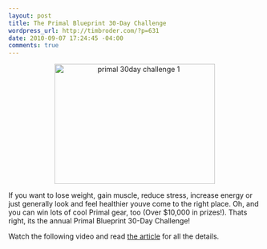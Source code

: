 ```yaml
--- 
layout: post
title: The Primal Blueprint 30-Day Challenge
wordpress_url: http://timbroder.com/?p=631
date: 2010-09-07 17:24:45 -04:00
comments: true
---
```

<p style="text-align: center;"><img class="aligncenter" title="The Primal Blueprint 30-Day Challenge" src="http://i247.photobucket.com/albums/gg158/MDA2008/MDA2009/primal_30day_challenge-1.gif" alt="primal 30day challenge 1" width="320" height="240" /></p>
If you want to lose weight, gain muscle, reduce stress, increase energy or just generally look and feel healthier youve come to the right place. Oh, and you can win lots of cool Primal gear, too (Over $10,000 in prizes!). Thats right, its the annual Primal Blueprint 30-Day Challenge!

Watch the following video and read <a href="http://www.marksdailyapple.com/the-primal-blueprint-30-day-challenge/" target="_blank">the article</a> for all the details.

<object classid="clsid:d27cdb6e-ae6d-11cf-96b8-444553540000" width="350" height="221" codebase="http://download.macromedia.com/pub/shockwave/cabs/flash/swflash.cab#version=6,0,40,0"><param name="allowFullScreen" value="true" /><param name="allowscriptaccess" value="always" /><param name="src" value="http://www.youtube.com/v/6bw3-MbMwYA?fs=1&amp;hl=en_US" /><param name="allowfullscreen" value="true" /><embed type="application/x-shockwave-flash" width="350" height="221" src="http://www.youtube.com/v/6bw3-MbMwYA?fs=1&amp;hl=en_US" allowscriptaccess="always" allowfullscreen="true"></embed></object>
